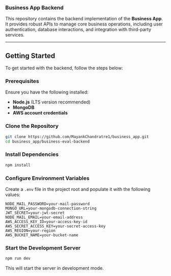### Business App Backend

This repository contains the backend implementation of the **Business App**. It provides robust APIs to manage core business operations, including user authentication, database interactions, and integration with third-party services.

---

## Getting Started

To get started with the backend, follow the steps below:

### Prerequisites

Ensure you have the following installed:

- **Node.js** (LTS version recommended)
- **MongoDB**
- **AWS account credentials**

### Clone the Repository

```bash
git clone https://github.com/MayankChandratre1/business_app.git
cd business_app/business-eval-backend
```

### Install Dependencies

```bash
npm install
```

### Configure Environment Variables

Create a `.env` file in the project root and populate it with the following values:

```env
NODE_MAIL_PASSWORD=your-mail-password
MONGO_URL=your-mongodb-connection-string
JWT_SECRET=your-jwt-secret
NODE_MAIL_EMAIL=your-email-address
AWS_ACCESS_KEY_ID=your-access-key-id
AWS_SECRET_ACCESS_KEY=your-secret-access-key
AWS_REGION=your-region
AWS_BUCKET_NAME=your-bucket-name
```

### Start the Development Server

```bash
npm run dev
```

This will start the server in development mode.

